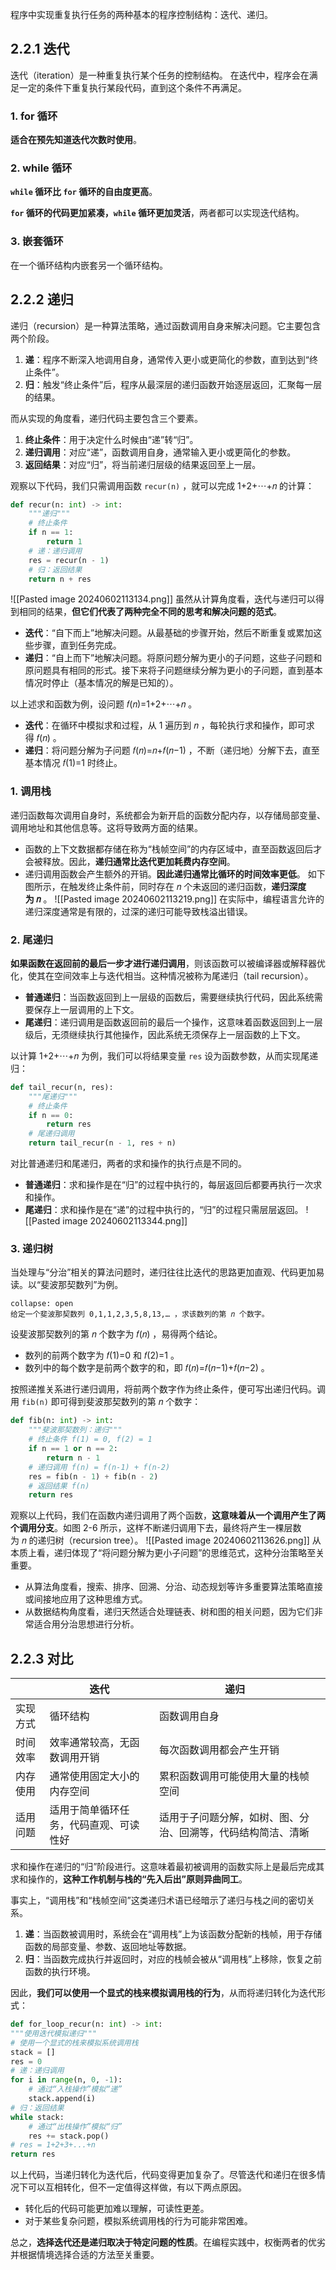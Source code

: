 程序中实现重复执行任务的两种基本的程序控制结构：迭代、递归。

## 2.2.1 迭代
迭代（iteration）是一种重复执行某个任务的控制结构。
在迭代中，程序会在满足一定的条件下重复执行某段代码，直到这个条件不再满足。

### 1. for 循环
**适合在预先知道迭代次数时使用**。

### 2. while 循环
**`while` 循环比 `for` 循环的自由度更高**。

**`for` 循环的代码更加紧凑，`while` 循环更加灵活**，两者都可以实现迭代结构。

### 3. 嵌套循环
在一个循环结构内嵌套另一个循环结构。

## 2.2.2 递归
递归（recursion）是一种算法策略，通过函数调用自身来解决问题。它主要包含两个阶段。
1. **递**：程序不断深入地调用自身，通常传入更小或更简化的参数，直到达到“终止条件”。
2. **归**：触发“终止条件”后，程序从最深层的递归函数开始逐层返回，汇聚每一层的结果。

而从实现的角度看，递归代码主要包含三个要素。
1. **终止条件**：用于决定什么时候由“递”转“归”。
2. **递归调用**：对应“递”，函数调用自身，通常输入更小或更简化的参数。
3. **返回结果**：对应“归”，将当前递归层级的结果返回至上一层。

观察以下代码，我们只需调用函数 `recur(n)` ，就可以完成 1+2+⋯+𝑛 的计算：
```python
def recur(n: int) -> int:
	"""递归"""
	# 终止条件
	if n == 1:
	    return 1
	# 递：递归调用
	res = recur(n - 1)
	# 归：返回结果
	return n + res
```
![[Pasted image 20240602113134.png]]
虽然从计算角度看，迭代与递归可以得到相同的结果，**但它们代表了两种完全不同的思考和解决问题的范式**。
- **迭代**：“自下而上”地解决问题。从最基础的步骤开始，然后不断重复或累加这些步骤，直到任务完成。
- **递归**：“自上而下”地解决问题。将原问题分解为更小的子问题，这些子问题和原问题具有相同的形式。接下来将子问题继续分解为更小的子问题，直到基本情况时停止（基本情况的解是已知的）。

以上述求和函数为例，设问题 𝑓(𝑛)=1+2+⋯+𝑛 。
- **迭代**：在循环中模拟求和过程，从 1 遍历到 𝑛 ，每轮执行求和操作，即可求得 𝑓(𝑛) 。
- **递归**：将问题分解为子问题 𝑓(𝑛)=𝑛+𝑓(𝑛−1) ，不断（递归地）分解下去，直至基本情况 𝑓(1)=1 时终止。

### 1. 调用栈
递归函数每次调用自身时，系统都会为新开启的函数分配内存，以存储局部变量、调用地址和其他信息等。这将导致两方面的结果。
- 函数的上下文数据都存储在称为“栈帧空间”的内存区域中，直至函数返回后才会被释放。因此，**递归通常比迭代更加耗费内存空间**。
- 递归调用函数会产生额外的开销。**因此递归通常比循环的时间效率更低**。
如下图所示，在触发终止条件前，同时存在 𝑛 个未返回的递归函数，**递归深度为 𝑛** 。
![[Pasted image 20240602113219.png]]
在实际中，编程语言允许的递归深度通常是有限的，过深的递归可能导致栈溢出错误。

### 2. 尾递归
**如果函数在返回前的最后一步才进行递归调用**，则该函数可以被编译器或解释器优化，使其在空间效率上与迭代相当。这种情况被称为尾递归（tail recursion）。
- **普通递归**：当函数返回到上一层级的函数后，需要继续执行代码，因此系统需要保存上一层调用的上下文。
- **尾递归**：递归调用是函数返回前的最后一个操作，这意味着函数返回到上一层级后，无须继续执行其他操作，因此系统无须保存上一层函数的上下文。

以计算 1+2+⋯+𝑛 为例，我们可以将结果变量 `res` 设为函数参数，从而实现尾递归：
```python
def tail_recur(n, res):
	"""尾递归"""
	# 终止条件
	if n == 0:
	    return res
	# 尾递归调用
	return tail_recur(n - 1, res + n)
```
对比普通递归和尾递归，两者的求和操作的执行点是不同的。
- **普通递归**：求和操作是在“归”的过程中执行的，每层返回后都要再执行一次求和操作。
- **尾递归**：求和操作是在“递”的过程中执行的，“归”的过程只需层层返回。
![[Pasted image 20240602113344.png]]
### 3. 递归树
当处理与“分治”相关的算法问题时，递归往往比迭代的思路更加直观、代码更加易读。以“斐波那契数列”为例。
```ad-question
collapse: open
给定一个斐波那契数列 0,1,1,2,3,5,8,13,… ，求该数列的第 𝑛 个数字。

```
设斐波那契数列的第 𝑛 个数字为 𝑓(𝑛) ，易得两个结论。
- 数列的前两个数字为 𝑓(1)=0 和 𝑓(2)=1 。
- 数列中的每个数字是前两个数字的和，即 𝑓(𝑛)=𝑓(𝑛−1)+𝑓(𝑛−2) 。

按照递推关系进行递归调用，将前两个数字作为终止条件，便可写出递归代码。调用 `fib(n)` 即可得到斐波那契数列的第 𝑛 个数字：
```python
def fib(n: int) -> int:
	"""斐波那契数列：递归"""
	# 终止条件 f(1) = 0, f(2) = 1
	if n == 1 or n == 2:
	    return n - 1
	# 递归调用 f(n) = f(n-1) + f(n-2)
	res = fib(n - 1) + fib(n - 2)
	# 返回结果 f(n)
	return res
```
观察以上代码，我们在函数内递归调用了两个函数，**这意味着从一个调用产生了两个调用分支**。如图 2-6 所示，这样不断递归调用下去，最终将产生一棵层数为 𝑛 的递归树（recursion tree）。
![[Pasted image 20240602113626.png]]
从本质上看，递归体现了“将问题分解为更小子问题”的思维范式，这种分治策略至关重要。
- 从算法角度看，搜索、排序、回溯、分治、动态规划等许多重要算法策略直接或间接地应用了这种思维方式。
- 从数据结构角度看，递归天然适合处理链表、树和图的相关问题，因为它们非常适合用分治思想进行分析。

## 2.2.3 对比
|          | 迭代                                   | 递归                                                         |     |
| -------- | -------------------------------------- | ------------------------------------------------------------ | --- |
| 实现方式 | 循环结构                               | 函数调用自身                                                 |     |
| 时间效率 | 效率通常较高，无函数调用开销           | 每次函数调用都会产生开销                                     |     |
| 内存使用 | 通常使用固定大小的内存空间             | 累积函数调用可能使用大量的栈帧空间                           |     |
| 适用问题 | 适用于简单循环任务，代码直观、可读性好 | 适用于子问题分解，如树、图、分治、回溯等，代码结构简洁、清晰 |     | 
求和操作在递归的“归”阶段进行。这意味着最初被调用的函数实际上是最后完成其求和操作的，**这种工作机制与栈的“先入后出”原则异曲同工**。

事实上，“调用栈”和“栈帧空间”这类递归术语已经暗示了递归与栈之间的密切关系。
1. **递**：当函数被调用时，系统会在“调用栈”上为该函数分配新的栈帧，用于存储函数的局部变量、参数、返回地址等数据。
2. **归**：当函数完成执行并返回时，对应的栈帧会被从“调用栈”上移除，恢复之前函数的执行环境。

因此，**我们可以使用一个显式的栈来模拟调用栈的行为**，从而将递归转化为迭代形式：
```python
def for_loop_recur(n: int) -> int:
"""使用迭代模拟递归"""
# 使用一个显式的栈来模拟系统调用栈
stack = []
res = 0
# 递：递归调用
for i in range(n, 0, -1):
    # 通过“入栈操作”模拟“递”
    stack.append(i)
# 归：返回结果
while stack:
    # 通过“出栈操作”模拟“归”
    res += stack.pop()
# res = 1+2+3+...+n
return res
```
以上代码，当递归转化为迭代后，代码变得更加复杂了。尽管迭代和递归在很多情况下可以互相转化，但不一定值得这样做，有以下两点原因。
- 转化后的代码可能更加难以理解，可读性更差。
- 对于某些复杂问题，模拟系统调用栈的行为可能非常困难。

总之，**选择迭代还是递归取决于特定问题的性质**。在编程实践中，权衡两者的优劣并根据情境选择合适的方法至关重要。